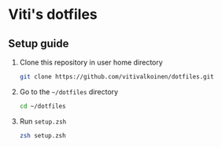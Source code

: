 # Viti's dotfiles

## Setup guide

1. Clone this repository in user home directory

    ```sh
    git clone https://github.com/vitivalkoinen/dotfiles.git 
    ```

1. Go to the `~/dotfiles` directory

    ```sh
    cd ~/dotfiles
    ```

1. Run `setup.zsh`

    ```sh
    zsh setup.zsh
    ```
